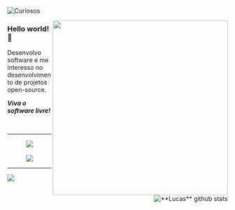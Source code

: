 ![Curiosos](https://visitor-badge.laobi.icu/badge?page_id=lucascesar918.CharalambosIoannou&left_text=Curiosos)

<img align="right" width="400" src="https://steamuserimages-a.akamaihd.net/ugc/941712430418642443/CC99A6D0B773AC668245EAE04E1A0D553F24D1D5/" />

### Hello world! 👋

Desenvolvo software e me interesso no desenvolvimento de projetos open-source.

_**Viva o software livre!**_

<br>

<hr>
<p align="center">
  <a href="https://skillicons.dev">
    <img src="https://skills.thijs.gg/icons?i=cs,dotnet,c,py,php,js,jquery,rust,mysql,vim,git,docker,linux,bash"/>
  </a>
  <br><br>
  <a href="https://shields.io/">
    <img src="https://img.shields.io/badge/Arch%20Linux-1793D1?logo=arch-linux&logoColor=fff&style=for-the-badge"/>
  </a>
  </p>

<hr>

<a href="https://github.com/Gurupreet">
  <img align="left" src="https://github-readme-stats.vercel.app/api/top-langs/?username=lucascesar918&theme=github_dark&hide=css,html,asp.net,javascript,lua,perl&PAT_1" />
</a>

<a href="https://github.com/Gurupreet">
 <img align="right" src="https://github-readme-stats.vercel.app/api?username=lucascesar918&show_icons=true&theme=github_dark&line_height=27&PAT_1" alt="**Lucas** github stats"/>
</a>
